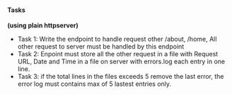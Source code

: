 #### Tasks
 **(using plain httpserver)**
- Task 1:
    Write the endpoint to handle request other /about, /home, All other request to server must be handled by this endpoint
- Task 2:
    Enpoint must store all the other request in a file with Request URL, Date and Time in a file on server with errors.log each entry in one line.
- Task 3:
    if the total lines in the files exceeds 5 remove the last error, the error log must contains max of 5 lastest entries only.

